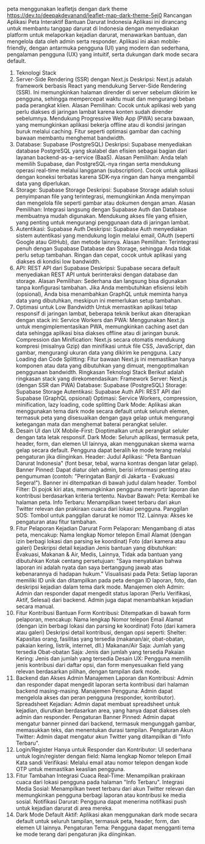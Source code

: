 peta menggunakan leafletjs dengan dark theme https://dev.to/deepakdevanand/leaflet-map-dark-theme-5ej0
Rancangan Aplikasi Peta Interaktif Bantuan Darurat Indonesia
Aplikasi ini dirancang untuk membantu tanggap darurat di Indonesia dengan menyediakan platform untuk melaporkan kejadian darurat, menawarkan bantuan, dan mengelola data oleh admin serta responder. Aplikasi ini akan mobile-friendly, dengan antarmuka pengguna (UI) yang modern dan sederhana, pengalaman pengguna (UX) yang intuitif, serta dukungan dark mode secara default.
1. Teknologi Stack
1. Server-Side Rendering (SSR) dengan Next.js
Deskripsi: Next.js adalah framework berbasis React yang mendukung Server-Side Rendering (SSR). Ini memungkinkan halaman dirender di server sebelum dikirim ke pengguna, sehingga mempercepat waktu muat dan mengurangi beban pada perangkat klien.
Alasan Pemilihan: 
Cocok untuk aplikasi web yang perlu diakses di jaringan lambat karena konten sudah dirender sebelumnya.
Mendukung Progressive Web App (PWA) secara bawaan, yang memungkinkan aplikasi bekerja offline atau di kondisi jaringan buruk melalui caching.
Fitur seperti optimasi gambar dan caching bawaan membantu menghemat bandwidth.
2. Database: Supabase (PostgreSQL)
Deskripsi: Supabase menyediakan database PostgreSQL yang skalabel dan efisien sebagai bagian dari layanan backend-as-a-service (BaaS).
Alasan Pemilihan: 
Anda telah memilih Supabase, dan PostgreSQL-nya ringan serta mendukung operasi real-time melalui langganan (subscription).
Cocok untuk aplikasi dengan koneksi terbatas karena SDK-nya ringan dan hanya mengambil data yang diperlukan.
3. Storage: Supabase Storage
Deskripsi: Supabase Storage adalah solusi penyimpanan file yang terintegrasi, memungkinkan Anda menyimpan dan mengelola file seperti gambar atau dokumen dengan aman.
Alasan Pemilihan: 
Integrasi langsung dengan Supabase Auth dan Database membuatnya mudah digunakan.
Mendukung akses file yang efisien, yang penting untuk mengurangi penggunaan data di jaringan lambat.
4. Autentikasi: Supabase Auth
Deskripsi: Supabase Auth menyediakan sistem autentikasi yang mendukung login melalui email, OAuth (seperti Google atau GitHub), dan metode lainnya.
Alasan Pemilihan: 
Terintegrasi penuh dengan Supabase Database dan Storage, sehingga Anda tidak perlu setup tambahan.
Ringan dan cepat, cocok untuk aplikasi yang diakses di kondisi low bandwidth.
5. API: REST API dari Supabase
Deskripsi: Supabase secara default menyediakan REST API untuk berinteraksi dengan database dan storage.
Alasan Pemilihan: 
Sederhana dan langsung bisa digunakan tanpa konfigurasi tambahan.
Jika Anda membutuhkan efisiensi lebih (opsional), Anda bisa menambahkan GraphQL untuk meminta hanya data yang dibutuhkan, meskipun ini memerlukan setup tambahan.
6. Optimasi untuk Low Bandwidth
Untuk memastikan aplikasi tetap responsif di jaringan lambat, beberapa teknik berikut akan diterapkan dengan stack ini:
Service Workers dan PWA: 
Menggunakan Next.js untuk mengimplementasikan PWA, memungkinkan caching aset dan data sehingga aplikasi bisa diakses offline atau di jaringan buruk.
Compression dan Minification: 
Next.js secara otomatis mendukung kompresi (misalnya Gzip) dan minifikasi untuk file CSS, JavaScript, dan gambar, mengurangi ukuran data yang dikirim ke pengguna.
Lazy Loading dan Code Splitting: 
Fitur bawaan Next.js ini memastikan hanya komponen atau data yang dibutuhkan yang dimuat, mengoptimalkan penggunaan bandwidth.
Ringkasan Teknologi Stack
Berikut adalah ringkasan stack yang direkomendasikan:
Framework Server: Next.js (dengan SSR dan PWA)
Database: Supabase (PostgreSQL)
Storage: Supabase Storage
Autentikasi: Supabase Auth
API: REST API dari Supabase (GraphQL opsional)
Optimasi: Service Workers, compression, minification, lazy loading, code splitting
Dark Mode: Aplikasi akan menggunakan tema dark mode secara default untuk seluruh elemen, termasuk peta yang disesuaikan dengan gaya gelap untuk mengurangi ketegangan mata dan menghemat baterai perangkat seluler.
2. Desain UI dan UX
Mobile-First: Dioptimalkan untuk perangkat seluler dengan tata letak responsif.
Dark Mode: Seluruh aplikasi, termasuk peta, header, form, dan elemen UI lainnya, akan menggunakan skema warna gelap secara default. Pengguna dapat beralih ke mode terang melalui pengaturan jika diinginkan.
Header:
Judul Aplikasi: "Peta Bantuan Darurat Indonesia" (font besar, tebal, warna kontras dengan latar gelap).
Banner Pinned: Dapat diatur oleh admin, berisi informasi penting atau pengumuman (contoh: "Peringatan Banjir di Jakarta - Evakuasi Segera!"). Banner ini ditempatkan di bawah judul dalam header.
Tombol Filter: Di pojok kiri atas, memungkinkan pengguna menyortir laporan dan kontribusi berdasarkan kriteria tertentu.
Navbar Bawah:
Peta: Kembali ke halaman peta.
Info Terbaru: Menampilkan tweet terbaru dari akun Twitter relevan dan prakiraan cuaca dari lokasi pengguna.
Panggilan SOS: Tombol untuk panggilan darurat ke nomor 112.
Lainnya: Akses ke pengaturan atau fitur tambahan.
3. Fitur Pelaporan Kejadian Darurat
Form Pelaporan: Mengambang di atas peta, mencakup:
Nama lengkap
Nomor telepon
Email
Alamat (dengan izin berbagi lokasi dan parsing ke koordinat)
Foto (dari kamera atau galeri)
Deskripsi detail kejadian
Jenis bantuan yang dibutuhkan: Evakuasi, Makanan & Air, Medis, Lainnya, Tidak ada bantuan yang dibutuhkan
Kotak centang persetujuan: "Saya menyatakan bahwa laporan ini adalah nyata dan saya bertanggung jawab atas kebenarannya di hadapan hukum."
Visualisasi pada Peta: Setiap laporan memiliki ID unik dan ditampilkan pada peta dengan ID laporan, foto, dan deskripsi kejadian dalam tema dark mode.
Manajemen oleh Admin: Admin dan responder dapat mengedit status laporan (Perlu Verifikasi, Aktif, Selesai) dari backend. Admin juga dapat menambahkan kejadian secara manual.
4. Fitur Kontribusi Bantuan
Form Kontribusi: Ditempatkan di bawah form pelaporan, mencakup:
Nama lengkap
Nomor telepon
Email
Alamat (dengan izin berbagi lokasi dan parsing ke koordinat)
Foto (dari kamera atau galeri)
Deskripsi detail kontribusi, dengan opsi seperti:
Shelter: Kapasitas orang, fasilitas yang tersedia (makanan/air, obat-obatan, pakaian kering, listrik, internet, dll.)
Makanan/Air Saja: Jumlah yang tersedia
Obat-obatan Saja: Jenis dan jumlah yang tersedia
Pakaian Kering: Jenis dan jumlah yang tersedia
Desain UX: Pengguna memilih jenis kontribusi dari daftar opsi, dan form menyesuaikan field yang relevan berdasarkan pilihan, dengan tampilan dark mode.
5. Backend dan Akses Admin
Manajemen Laporan dan Kontribusi: Admin dan responder dapat mengedit laporan serta kontribusi dari halaman backend masing-masing.
Manajemen Pengguna: Admin dapat mengelola akses dan peran pengguna (responder, kontributor).
Spreadsheet Kejadian: Admin dapat membuat spreadsheet untuk kejadian, diurutkan berdasarkan area, yang hanya dapat diakses oleh admin dan responder.
Pengaturan Banner Pinned: Admin dapat mengatur banner pinned dari backend, termasuk mengunggah gambar, memasukkan teks, dan menentukan durasi tampilan.
Pengaturan Akun Twitter: Admin dapat mengatur akun Twitter yang ditampilkan di "Info Terbaru".
6. Login/Register
Hanya untuk Responder dan Kontributor: UI sederhana untuk login/register dengan field:
Nama lengkap
Nomor telepon
Email
Kata sandi
Verifikasi: Melalui email atau nomor telepon dengan kode OTP untuk memastikan keaslian pengguna.
7. Fitur Tambahan
Integrasi Cuaca Real-Time: Menampilkan prakiraan cuaca dari lokasi pengguna pada halaman "Info Terbaru".
Integrasi Media Sosial: Menampilkan tweet terbaru dari akun Twitter relevan dan memungkinkan pengguna berbagi laporan atau kontribusi ke media sosial.
Notifikasi Darurat: Pengguna dapat menerima notifikasi push untuk kejadian darurat di area mereka.
8. Dark Mode
Default Aktif: Aplikasi akan menggunakan dark mode secara default untuk seluruh tampilan, termasuk peta, header, form, dan elemen UI lainnya.
Pengaturan Tema: Pengguna dapat mengganti tema ke mode terang dari pengaturan jika diinginkan.

